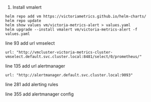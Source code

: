 1. Install vmalert
```
helm repo add vm https://victoriametrics.github.io/helm-charts/
helm repo update
helm show values vm/victoria-metrics-alert > values.yaml
helm upgrade --install vmalert vm/victoria-metrics-alert -f values.yaml
```

line 93 add url vmselect 
```
url: "http://vmcluster-victoria-metrics-cluster-vmselect.default.svc.cluster.local:8481/select/0/prometheus/" 
```

line 135 add url alertmanager 
```
url: "http://alertmanager.default.svc.cluster.local:9093"
```

line 281 add alerting rules

line 355 add alertmanager config 